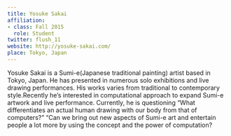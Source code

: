 ```yaml
---
title: Yosuke Sakai
affiliation:
- class: Fall 2015
  role: Student
twitter: flush_11
website: http://yosuke-sakai.com/
place: Tokyo, Japan
---
```

Yosuke Sakai is a Sumi-e(Japanese traditional painting) artist based in Tokyo, Japan. He has presented in numerous solo exhibitions and live drawing performances.  His works varies from traditional to contemporary style.Recently he’s interested in computational approach to expand Sumi-e artwork and live performance. Currently, he is questioning “What differentiates an actual human drawing with our body from that of computers?” “Can we bring out new aspects of Sumi-e art and entertain people a lot more by using the concept and the power of computation?